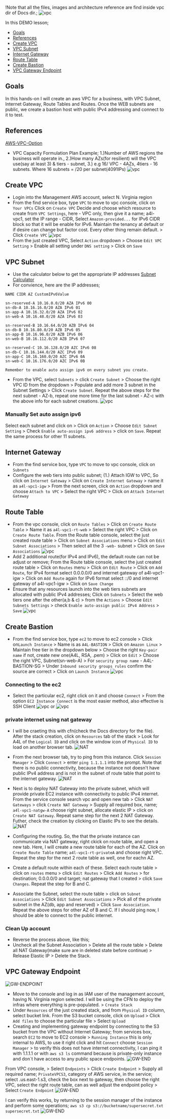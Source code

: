 !Note that all the files, images and architecture reference are find inside vpc dir of Docs dir.;
![vpc](Docs/vpc/vpc.png)

In this DEMO lesson;
* [Goals](#goals)
* [References](#References)
* [Create VPC](#Create-VPC)
* [VPC Subnet](#VPC-Subnet)
* [Internet Gateway](#Internet-Gateway)
* [Route Table](#Route-Table)
* [Create Bastion](#Create-Bastion)
* [VPC Gateway Endpoint](#VPC-Gateway-Endpoint)

## Goals
In this hands-on I will create an aws VPC for a business, with VPC Subnet, Internet Gateway, Route Tables and Routes. Once the WEB subnets are public, we create a bastion host with public IPv4 addressing and connect to it to test.


## References
[AWS-VPC-Option](https://d1.awsstatic.com/whitepapers/aws-amazon-vpc-connectivity-options.pdf)

- VPC Capacity Formulation Plan Example; 1.)Number of AWS regions the business will operate in., 2.)How many AZs(for resilient) will the VPC use(say at least 3) & tiers - subnet, 3.) e.g 16/ VPC - 4AZs, 4tiers - 16 subnets. Where 16 subnets = /20 per subnet(4091IPs)
![vpc](Docs/vpc/vpc-formular.png)

## Create VPC
- Login into the Management AWS account, select N. Virginia region
- From the find service box, type `VPC` to move to vpc console, click on `Your VPCs` Click on `Create VPC` Decide and choose which resource to create from `VPC Settings`, here - VPC only, then give it a name; a4l-vpc1, set the IP range - CIDR, Select `Amazon-provided...` for IPv6 CIDR block so that it will be enable for IPv6. Maintain the tenancy at default or if desire can change but factor cost. Every other thing remain default. > Click `Create VPC`
![vpc](Docs/vpc/vpc-cr8.png)
- From the just created VPC, Select `Action` dropdown > Choose `Edit VPC Setting` > Enable all setting under `DNS setting` > Click on `Save`

## VPC Subnet
- Use the calculator below to get the appropriate IP addresses
[Subnet Calculator](https://www.site24x7.com/tools/ipv4-subnetcalculator.html)
- For convience, here are the IP addresses;
```
NAME CIDR AZ CustomIPv6Value

sn-reserved-A 10.16.0.0/20 AZA IPv6 00
sn-db-A 10.16.16.0/20 AZA IPv6 01
sn-app-A 10.16.32.0/20 AZA IPv6 02
sn-web-A 10.16.48.0/20 AZA IPv6 03

sn-reserved-B 10.16.64.0/20 AZB IPv6 04
sn-db-B 10.16.80.0/20 AZB IPv6 05
sn-app-B 10.16.96.0/20 AZB IPv6 06
sn-web-B 10.16.112.0/20 AZB IPv6 07

sn-reserved-C 10.16.128.0/20 AZC IPv6 08
sn-db-C 10.16.144.0/20 AZC IPv6 09
sn-app-C 10.16.160.0/20 AZC IPv6 0A
sn-web-C 10.16.176.0/20 AZC IPv6 0B

Remember to enable auto assign ipv6 on every subnet you create.
```
- From the VPC, select `Subnets` > click `Create Subnet` > Choose the right VPC ID from the dropdown > Populate and add more 3 subnet in the Subnet Settings > Click `Create Subnet`. Repeat the above steps for the next subnet - AZ-b, repeat one more time for the last subnet - AZ-c with the above info for each subnet creations.
![vpc](Docs/vpc/vpc-subnet.png)

### Manually Set auto assign ipv6
Select each subnet and click on > Click on `Action` > Choose `Edit Subnet Setting` > Check `Enable auto-assign ipv6 address` > click on `Save`. Repeat the same process for other 11 subnets.

## Internet Gateway
- From the find service box, type `VPC` to move to vpc console, click on `Subnets`
- Configure the web tiers into public subnet; 
(1.) Attach IGW to VPC, So click on `Internet Gateway` > Click on `Create Internet Gateway` > name it as `a4l-vpc1-igw` > From the next screen, click on `Action` dropdown and choose `Attach to VPC` > Select the right VPC > Click on `Attach Internet Gateway`

## Route Table
- From the vpc console, click on `Route Tables` > Click on `Create Route Table` > Name it as `a4l-vpc1-rt-web` > Select the right VPC > Click on `Create Route Table`. From the Route table console, select the just created route table > Click on `Subnet Associations` menu > Click on `Edit Subnet Associations` > Then select all the 3 `-web-` subnet > Click on `Save Associations` 
![vpc](Docs/vpc/sub-ass.png)
- Add 2 additional route(for IPv4 and IPv6), the default route can not be adjust or remove; From the Route table console, select the just created route table > Click on `Routes` menu > Click on `Edit Route` > Click on `Add Route`, for IPv4 format select 0.0.0.0/0 and internet gateway of a4l-vpc1-igw > Click on `Add Route` again for IPv6 format select ::/0 and internet gateway of a4l-vpc1-igw > Click on `Save Change`
- Ensure that any resources launch into the web tiers subnets are allocated with public IPv4 addresses; Click on `Subnets` > Select the web tiers one after the other(a,b & c) > from the `Actions` > Choose `Edit Subnets Settings` > check `Enable auto-assign public IPv4 Address` > `Save`
![vpc](Docs/vpc/sub-assign.png)

## Create Bastion
- From the find service box, type `ec2` to move to ec2 console > Click on`Launch Instance` > Name is as `A4L-BASTION` > Click on `Amazon Linux` > Maintain free tier in the dropdown below > Choose the right `Key-pair name` if not, create new one(A4L, RSA, .pem) > Click on `Edit` > Choose the right VPC, Subnet(sn-web-A) > For `security group name` - A4L-BASTION-SG > Under `Inbound security groups rules` confirm the source are correct > Click on `Launch Instance`
![vpc](Docs/vpc/ec2.png)

### Connecting to the ec2
- Select the particular ec2, right click on it and choose `Connect` > From the option `EC2 Instance Connect` is the most easier method, also effective is SSH Client
![vpc](Docs/vpc/ec2-connect.png)
or
![vpc](Docs/vpc/ec2-ssh.png)

### private internet using nat gateway
- I will be craeting this with cfn(check the Docs directory for the file). After the stack creation, click on `Resources` tab of the stack > Look for A4L of the `Logical ID` and click on the window icon of `Physical ID` to load on another browser tab. 
![NAT](Docs/vpc/nat1.png)
- From the next browser tab, try to ping from this instance. Click `Session Manager` > Click `Connect` > enter `ping 1.1.1.1` into the prompt. Note that there is no public connectivity, because the instance not doesn't have public IPv4 address and is not in the subnet of route table that point to the internet gateway.
![NAT](Docs/vpc/nat2.png)

- Next is to deploy NAT Gateway into the private subnet, which will provide private EC2 instance with connectivity to public IPv4 internet. From the service console search vpc and open new tab > Click `NAT Gateways` > click `Create NAT Gateway` > Supply all required box, name; `a4l-vpc1-natgw-A` choose right subnet, allocate elastic IP > click on `Create NAT Gateway`. Repeat same step for the next 2 NAT Gateway. Futher, check the creation by clicking on Elastic IPs to see the details.
![NAT](Docs/vpc/nat3.png)

- Configuring the routing. So, the that the private instance can communicate via NAT gateway, right ckick on route table, and open a new tab. Here, I will create a new route table for each of the AZ. 
Click on `Create Route Table` name; `a4l-vpc1-rt-privateA` and choose right VPC. Repeat the step for the next 2 route table as well, one for eachn AZ.
- Create a default route within each of these. Select each route table > click on `routes` menu > click `Edit Routes` > Click `Add Routes` > for destination; 0.0.0.0/0 and target; nat gateway that I created > click `Save Changes`. Repeat the step for B and C. 
- Associate the Subnet, select the route table > click on `Subnet Associations` >  Click `Edit Subnet Associations` > Pick all of the private subnet in the AZ(db, app and reserved) > Click `Save Association`. Repeat the above steps for other AZ of B and C. If I should ping now, I should be able to connect to the public internet.

### Clean Up account
- Reverse the process above, like this;
- Uncheck all the Subnet Association > Delete all the route table > Delete all NAT Gateway(make sure are in deleted state before continue) > Release Elastic IP > Delete the Stack. 

## VPC Gateway Endpoint
![GW-ENDPOINT](Docs/vpc/gw-end.png)
- Move to the console and log in as IAM user of the management account, having N. Virginia region selected. I will be using the CFN to deploy the infras where everything is pre-populated. > `Create Stack`
- Under `Resources` of the just created stack, and from `Physical ID` column, select bucket link. From the S3 bucket console, click on `Upload` > Click `Add files` to choose the particular file > Select `Upload`
- Creating and implementing gateway endpoint by connecting to the S3 bucket from the VPC without Internet Gateway; from services box, search `EC2` to move to EC2 console > `Running Instance` this is only internal to AWS, to use it right click and hit `Connect` choose `Session Manager` > to verify this does not have internet connectivity, I can ping it with 1.1.1.1 or with `aws s3 ls` command because is private-only instance and don`t have access to any public space endpoints.
![GW-END](Docs/vpc/gw-end-ping.png)

From VPC console, > Select `Endpoints` > Click `Create Endpoint` > Supply all required name; `PrivateVPCS3`, category of AWS service, in the service; select .us.east-1.s3, check the box next to gateway, then choose the right VPC, select the right route table, can as well adjust the endpoint policy > Select `Create Endpoint`
![GW-END](Docs/vpc/gw-end-cr8.png)

I can verify this works, by returning to the session manager of the instance and perform some operations; `aws s3 cp s3://bucketname/supersecret.txt supersecret.txt` 
![GW-END](Docs/vpc/gw-end-verify.png)